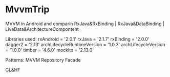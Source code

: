 # MvvmTrip
MVVM in Android and comparin RxJava&amp;RxBinding | RxJava&amp;DataBinding | LiveData&amp;ArchitectureCompontent

Libraries used:
    rxAndroid = '2.0.1'
    rxJava = '2.1.7'
    rxBinding = '2.0.0'
    dagger2 = '2.13'
    archLifecycleRuntimeVersion = '1.0.3'
    archLifecycleVersion = '1.0.0'
    timber = '4.6.0'
    mockito = '2.13.0'

Patterns:
    MVVM
    Repository
    Facade

GL&HF
